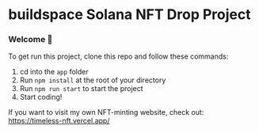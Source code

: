 # buildspace Solana NFT Drop Project
### Welcome 👋
To get run this project, clone this repo and follow these commands:

1. cd into the `app` folder
2. Run `npm install` at the root of your directory
3. Run `npm run start` to start the project
4. Start coding!

If you want to visit my own NFT-minting website, check out:
https://timeless-nft.vercel.app/

